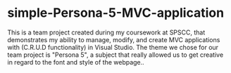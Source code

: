# simple-Persona-5-MVC-application
This is a team project created during my coursework at SPSCC, that demonstrates my ability to manage, modify, and create MVC applications with (C.R.U.D functionality) in Visual Studio. The theme we chose for our team project is "Persona 5", a subject that really allowed us to get creative in regard to the font and style of the webpage..
